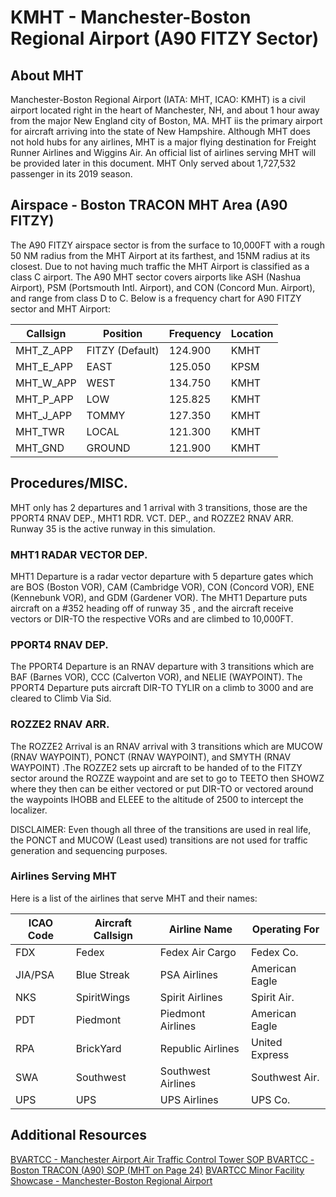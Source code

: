 # KMHT - Manchester-Boston Regional Airport (A90 FITZY Sector)

## About MHT
Manchester-Boston Regional Airport (IATA: MHT, ICAO: KMHT) is a civil airport located right in the heart of Manchester, NH, and about 1 hour away from the major New England city of Boston, MA. MHT iis the primary airport for aircraft arriving into the state of New Hampshire. Although MHT does not hold hubs for any airlines, MHT is a major flying destination for Freight Runner Airlines and Wiggins Air. An official list of airlines serving MHT will be provided later in this document. MHT Only served about 1,727,532 passenger in its 2019 season.

## Airspace - Boston TRACON MHT Area (A90 FITZY)
The A90 FITZY airspace sector is from the surface to 10,000FT with a rough 50 NM radius from the MHT Airport at its farthest, and 15NM radius at its closest. Due to not having much traffic the MHT Airport is classified as a class C airport. The A90 MHT sector covers airports like ASH (Nashua Airport), PSM (Portsmouth Intl. Airport), and CON (Concord Mun. Airport), and range from class D to C. Below is a frequency chart for A90 FITZY sector and MHT Airport:

| Callsign | Position | Frequency | Location |
|----------|----------|-----------|----------|
| MHT_Z_APP | FITZY (Default) | 124.900 | KMHT |
| MHT_E_APP | EAST | 125.050 | KPSM |
| MHT_W_APP | WEST | 134.750 | KMHT |
| MHT_P_APP | LOW | 125.825 | KMHT |
| MHT_J_APP | TOMMY | 127.350 | KMHT |
| MHT_TWR | LOCAL | 121.300 | KMHT |
| MHT_GND | GROUND | 121.900 | KMHT |

## Procedures/MISC.

MHT only has 2 departures and 1 arrival with 3 transitions, those are the PPORT4 RNAV DEP., MHT1 RDR. VCT. DEP., and ROZZE2 RNAV ARR. Runway 35 is the active runway in this simulation.

### MHT1 RADAR VECTOR DEP.

MHT1 Departure is a radar vector departure with 5 departure gates which are BOS (Boston VOR), CAM (Cambridge VOR), CON (Concord VOR), ENE (Kennebunk VOR), and GDM (Gardener VOR). The MHT1 Departure puts aircraft on a #352 heading off of runway 35 , and the aircraft receive vectors or DIR-TO the respective VORs and are climbed to 10,000FT. 

### PPORT4 RNAV DEP.

The PPORT4 Departure is an RNAV departure with 3 transitions which are BAF (Barnes VOR), CCC (Calverton VOR), and NELIE (WAYPOINT). The PPORT4 Departure puts aircraft DIR-TO TYLIR on a climb to 3000 and are cleared to Climb Via Sid.

### ROZZE2 RNAV ARR.

The ROZZE2 Arrival is an RNAV arrival with 3 transitions which are MUCOW (RNAV WAYPOINT), PONCT (RNAV WAYPOINT), and SMYTH (RNAV WAYPOINT) .The ROZZE2 sets up aircraft to be handed of to the FITZY sector around the ROZZE waypoint and are set to go to TEETO then SHOWZ where they then can be either vectored or put DIR-TO or vectored around the waypoints IHOBB and ELEEE to the altitude of 2500 to intercept the localizer. 

 DISCLAIMER: Even though all three of the transitions are used in real life, the PONCT and MUCOW (Least used) transitions are not used for traffic generation and sequencing purposes. 

### Airlines Serving MHT

Here is a list of the airlines that serve MHT and their names:

| ICAO Code | Aircraft Callsign | Airline Name | Operating For |
|-----------|-------------------|--------------|---------------|
| FDX | Fedex | Fedex Air Cargo | Fedex Co.|
| JIA/PSA | Blue Streak | PSA Airlines | American Eagle |
| NKS | SpiritWings | Spirit Airlines | Spirit Air. |
| PDT | Piedmont | Piedmont Airlines | American Eagle |
| RPA | BrickYard | Republic Airlines | United Express |
| SWA | Southwest | Southwest Airlines | Southwest Air. |
| UPS | UPS | UPS Airlines | UPS Co. |

## Additional Resources

<a href="https://atchub.bvartcc.com/atcfiles/BVA_KMHT.pdf" target="_blank">BVARTCC - Manchester Airport Air Traffic Control Tower SOP                                               </a>
<a href="https://atchub.bvartcc.com/atcfiles/BVA_A90.pdf" target="_blank">BVARTCC - Boston TRACON (A90) SOP (MHT on Page 24)</a>
<a href="https://www.youtube.com/watch?v=kWbOr8JjO-g" target="_blank">BVARTCC Minor Facility Showcase - Manchester-Boston Regional Airport</a>
